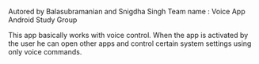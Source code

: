 Autored by Balasubramanian and Snigdha Singh
Team name : Voice App
Android Study Group

This app basically works with voice control.
When the app is activated by the user he can open other apps and control certain system settings using only voice commands.
